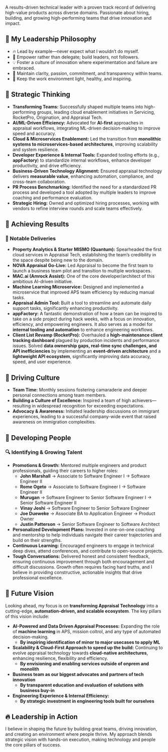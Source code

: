 A results-driven technical leader with a proven track record of delivering high-value products across diverse domains. Passionate about hiring, building, and growing high-performing teams that drive innovation and impact.  
## 🌟 My Leadership Philosophy  
- 🔥 Lead by example—never expect what I wouldn’t do myself.  
- 🚀 Empower rather than delegate; build leaders, not followers.  
- 💡 Foster a culture of innovation where experimentation and failure are embraced.  
- 🎯 Maintain clarity, passion, commitment, and transparency within teams.  
- 🌱 Keep the work environment light, healthy, and inspiring.  

## 🧠 Strategic Thinking  
- **Transforming Teams:** Successfully shaped multiple teams into high-performing groups, leading cloud enablement initiatives in Servicing, RocketPro, Origination, and Appraisal Tech.  
- **AI/ML-Driven Efficiency:** Advocated for **AI-first** approaches in appraisal workflows, integrating ML-driven decision-making to improve speed and accuracy.  
- **Cloud & Microservices Enablement:** Led the transition from **monolithic systems to microservices-based architectures**, improving scalability and system resilience.  
- **Developer Experience & Internal Tools:** Expanded tooling efforts (e.g., **appFactory**) to standardize internal workflows, enhance developer productivity, and drive efficiency.  
- **Business-Driven Technology Alignment:** Ensured appraisal technology delivers **measurable value**, enhancing automation, compliance, and cross-team collaboration.  
- **PR Process Benchmarking:** Identified the need for a standardized PR process and developed a tool adopted by multiple leaders to improve coaching and performance evaluation.  
- **Strategic Hiring:** Owned and optimized hiring processes, working with vendors to refine interview rounds and scale teams effectively.  

## 🚀 Achieving Results  
### 🎯 Notable Deliveries  
- **Property Analytics & Starter MISMO (Quantum):** Spearheaded the first cloud services in Appraisal Tech, establishing the team’s credibility in the space despite being new to the domain.  
- **NOVA Appraisal Go-Live:** Led Appraisal to become the first team to launch a business team pilot and transition to multiple workspaces.  
- **MAC.ai (Amrock Assist):** One of the core developer/architect of this ambitious AI-driven initiative.  
- **Machine Learning Microservice:** Designed and implemented a microservice that improved APS team efficiency by reducing manual tasks.  
- **Appraisal Admin Tool:** Built a tool to streamline and automate daily support tasks, significantly enhancing productivity.  
- **appFactory:** A fantastic demonstration of how a team can be inspired to take on a side project during hack weeks, with a focus on innovation, efficiency, and empowering engineers. It also serves as a model for **internal tooling and automation** to enhance engineering workflows.  
- **Client List Revamp (RocketPro):** Overhauled a **high-maintenance client tracking dashboard** plagued by production incidents and performance issues. Solved **data ownership gaps, real-time sync challenges, and API inefficiencies** by implementing an **event-driven architecture** and a **lightweight API ecosystem**, significantly improving data accuracy, speed, and user experience.  


## 🤝 Driving Culture  
- **Team Time:** Monthly sessions fostering camaraderie and deeper personal connections among team members.  
- **Building a Culture of Excellence:** Inspired a team of high achievers—resulting in widespread recognition for exceeding expectations.  
- **Advocacy & Awareness:** Initiated leadership discussions on immigrant experiences, leading to a successful company-wide event that raised awareness on immigration complexities.  

## 🌱 Developing People  
### 🔍 Identifying & Growing Talent  
- **Promotions & Growth:** Mentored multiple engineers and product professionals, guiding their careers to higher roles:  
  - **John Marshall** → Associate to Software Engineer I → Software Engineer II  
  - **Rome Ogeto** → Associate to Software Engineer I → Software Engineer II  
  - **Murugan** → Software Engineer to Senior Software Engineer I → Senior Software Engineer II  
  - **Vinay Joshi** → Software Engineer to Senior Software Engineer  
  - **Joe Dueweke** → Associate BA to Application Engineer → Product Owner  
  - **Justin Patterson** → Senior Software Engineer to Software Architect  
- **Personalized Development Plans:** Invested in one-on-one coaching and mentorship to help individuals navigate their career trajectories and build on their strengths.  
- **Continuous Learning:** Encouraged engineers to engage in technical deep dives, attend conferences, and contribute to open-source projects.  
- **Tough Conversations:** Delivered honest and consistent feedback, ensuring continuous improvement through both encouragement and difficult discussions. Growth often requires facing hard truths, and I believe in providing constructive, actionable insights that drive professional excellence.  

## 🚀 Future Vision  
Looking ahead, my focus is on **transforming Appraisal Technology** into a cutting-edge, **automation-driven, and scalable ecosystem**. The key pillars of this vision include:  
- **AI-Powered and Data Driven Appraisal Processes:** Expanding the role of **machine learning** in APS, mission coltrol, and any type of automated decision-making.
  - **By inspiring identification of minor to major usecases to apply ML**   
- **Scalability & Cloud-First Approach to speed up  the build:** Continuing to evolve appraisal technology towards **cloud-native architectures**, enhancing resilience, flexibility and efficiency.
  - **By envisioning and enabling services outside of onprem and monolith** 
- **Business team as our biggest advocates and partners of tech innovation**
  - **By transparent education and evaluation of solutions with business buy-in**   
- **Engineering Experience & Internal Efficiency:**
  - **By strategic investment in engineering tools built for ourselves** 

## 🔥 Leadership in Action  
I believe in shaping the future by building great teams, driving innovation, and creating an environment where people thrive. My approach blends strategic vision with hands-on execution, making technology and people the core pillars of success.  
